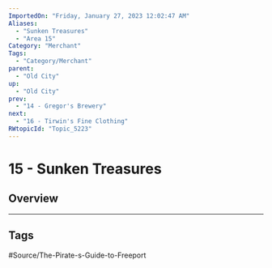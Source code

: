 ```yaml
---
ImportedOn: "Friday, January 27, 2023 12:02:47 AM"
Aliases:
  - "Sunken Treasures"
  - "Area 15"
Category: "Merchant"
Tags:
  - "Category/Merchant"
parent:
  - "Old City"
up:
  - "Old City"
prev:
  - "14 - Gregor's Brewery"
next:
  - "16 - Tirwin's Fine Clothing"
RWtopicId: "Topic_5223"
---
```

# 15 - Sunken Treasures
## Overview

---
## Tags
#Source/The-Pirate-s-Guide-to-Freeport

